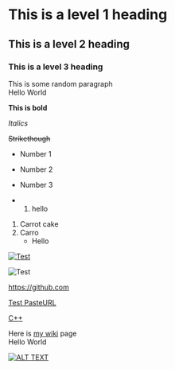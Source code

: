 # This is a level 1 heading
## This is a level 2 heading
### This is a level 3 heading

This is some random paragraph  
Hello World


**This is bold**

_Italics_

~~Strikethough~~ 
* Number 1
* Number 2
* Number 3

* 1. hello

1.  Carrot cake
2.  Carro
    * Hello  

[![Test](https://lh3.googleusercontent.com/3vGlLyKkKC46G1qqiqyKf0jeOyUtiZk5NxOxeuRJOfP4aZzCob9kabZX252mUmVAHA=w300 "C++ Programing")](https://en.wikipedia.org/wiki/C%2B%2B)

![Test](https://lh3.googleusercontent.com/3vGlLyKkKC46G1qqiqyKf0jeOyUtiZk5NxOxeuRJOfP4aZzCob9kabZX252mUmVAHA=w300 "C++ Programing")

<https://github.com> 

[Test PasteURL](https://lh3.googleusercontent.com/3vGlLyKkKC46G1qqiqyKf0jeOyUtiZk5NxOxeuRJOfP4aZzCob9kabZX252mUmVAHA=w300 "Example")

[C++](https://en.wikipedia.org/wiki/C%2B%2B)

Here is [my wiki][linked] page  
Hello World

[linked]: https://en.wikipedia.org/wiki/C%2B%2B

<!-- YouTube video link -->
[![ALT TEXT](http://img.youtube.com/vi/ac_MFSBJc00/0.jpg)](http://www.youtube.com/watch?v=ac_MFSBJc00 "TOOLTIP TEXT")
